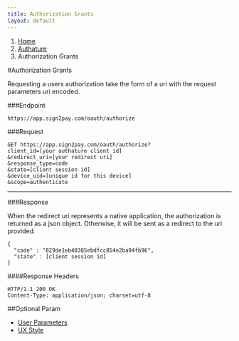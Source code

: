 ```yaml
---
title: Authorization Grants
layout: default
---
```


<ol class="breadcrumb">
  <li><a href="/">Home</a></li>
  <li><a href="/authature">Authature</a></li>
  <li>Authorization Grants</li>
</ol>

#Authorization Grants

Requesting a users authorization take the form of a uri with the request parameters uri encoded.


###Endpoint

    https://app.sign2pay.com/oauth/authorize

###Request

    GET https://app.sign2pay.com/oauth/authorize?
    client_id=[your authature client id]
    &redirect_uri=[your redirect uri]
    &response_type=code
    &state=[client session id]
    &device_uid=[unique id for this device]
    &scope=authenticate

---

###Response

When the redirect uri represents a native application, the authorization is returned as a json object. Otherwise, it will be sent as a redirect to the uri provided.

    {
      "code" : "829de1eb40385ebdfcc854e2ba94fb96",
      "state" : [client session id]
    }


####Response Headers

    HTTP/1.1 200 OK
    Content-Type: application/json; charset=utf-8


##Optional Param

- [User Parameters](/authature/user_params.html)
- [UX Style](/authature/ux_styles.html)
